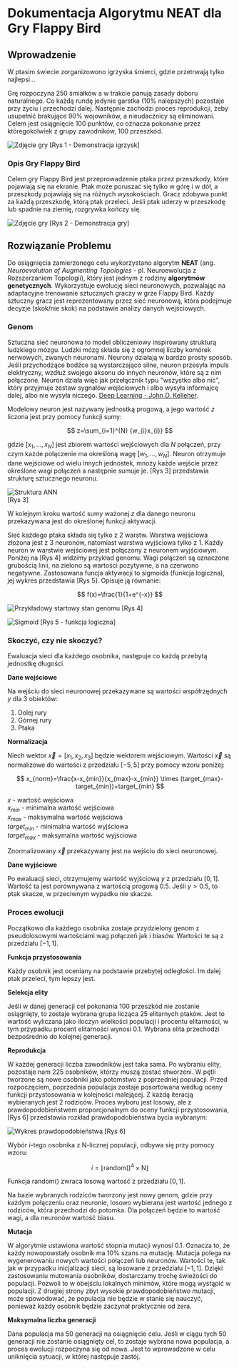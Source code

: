 # Dokumentacja Algorytmu NEAT dla Gry Flappy Bird

## Wprowadzenie

W ptasim świecie zorganizowono igrzyska śmierci, gdzie przetrwają tylko najlepsi...

Grę rozpoczyna $250$ śmiałków a w trakcie panują zasady doboru naturalnego. Co każdą rundę jedynie garstka ($10$% nalepszych) pozostaje przy życiu i przechodzi dalej. Następnie zachodzi proces reprodukcji, żeby usupełnić brakujące $90$% wojowników, a nieudacznicy są eliminowani. Celem jest osiągnięcie $100$ punktów, co oznacza pokonanie przez któregokolwiek z grupy zawodników, $100$ przeszkód.

![Zdjęcie gry](game2.png)
[Rys 1 - Demonstracja igrzysk]

### Opis Gry Flappy Bird

Celem gry Flappy Bird jest przeprowadzenie ptaka przez przeszkody, które pojawiają się na ekranie. Ptak może poruszać się tylko w górę i w dół, a przeszkody pojawiają się na różnych wysokościach. Gracz zdobywa punkt za każdą przeszkodę, którą ptak przeleci. Jeśli ptak uderzy w przeszkodę lub spadnie na ziemię, rozgrywka kończy się. 

![Zdjęcie gry](game1.png)
[Rys 2 - Demonstracja gry]

## Rozwiązanie Problemu

Do osiągnięcia zamierzonego celu wykorzystano algorytm **NEAT** (ang. *Neuroevolution of Augmenting Topologies* - pl. Neuroewolucja z Rozszerzaniem Topologii), który jest jednym z rodziny **algorytmów genetycznych**. Wykorzystuje ewolucję sieci neuronowych, pozwalając na adaptacyjne trenowanie sztucznych graczy w grze Flappy Bird. Każdy sztuczny gracz jest reprezentowany przez sieć neuronową, która podejmuje decyzje (skok/nie skok) na podstawie analizy danych wejściowych.

### Genom

Sztuczna sieć neuronowa to model obliczeniowy inspirowany strukturą ludzkiego mózgu. Ludzki mózg składa się z ogromnej liczby komórek nerwowych, zwanych neuronami. Neurony działają w bardzo prosty sposób. Jeśli przychodzące bodźce są wystarczająco silne, neuron przesyła impuls elektryczny, wzdłuż swojego aksonu do innych neuronów, które są z nim połączone. Neuron działa więc jak przełącznik typu "wszystko albo nic", który przyjmuje zestaw sygnałów wejściowych i albo wysyła informajcę dalej, albo nie wysyła niczego. [Deep Learning - John D. Kelleher](). 

Modelowy neuron jest nazywany jednostką progową, a jego wartość $z$ liczona jest przy pomocy funkcji sumy:

$$
z=\sum_{i=1}^{N} {w_{i}x_{i}}
$$

gdzie $[x_{1},\dots,x_{N}]$ jest zbiorem wartości wejściowych dla $N$ połączeń, przy czym każde połączenie ma określoną wagę $[w_{1},\dots,w_{N}]$. Neuron otrzymuje dane wejściowe od wielu innych jednostek, mnoży każde wejście przez określone wagi połączeń a następnie sumuje je. [Rys 3] przedstawia strukturę sztucznego neuronu.

![Struktura ANN](ann.png)  
[Rys 3]

W kolejnym kroku wartość sumy ważonej $z$ dla danego neuronu przekazywana jest do określonej funkcji aktywacji. 

Sieć każdego ptaka składa się tylko z 2 warstw. Warstwa wejściowa złożona jest z 3 neuronów, natomiast warstwa wyjściowa tylko z 1. Każdy neuron w warstwie wejściowej jest połączony z neuronem wyjściowym. Poniżej na [Rys 4] widzimy przykład genomu. Wagi połączeń są oznaczone grubością linii, na zielono są wartości pozytywne, a na czerwono negatywne. Zastosowana funcja aktywacji to sigmoida (funkcja logiczna), jej wykres przedstawia [Rys 5]. Opisuje ją równanie:

$$
f(x)=\frac{1}{1+e^{-x}}
$$

![Przykładowy startowy stan genomu](network.png)
[Rys 4]

![Sigmoid](sigmoid.png)
[Rys 5 - funkcja logiczna]

### Skoczyć, czy nie skoczyć?

Ewaluacja sieci dla każdego osobnika, następuje co każdą przebytą jednostkę długości. 

**Dane wejściowe**

Na wejściu do sieci neuronowej przekazywane są wartości współrzędnych $y$ dla 3 obiektów:

1. Dolej rury
2. Górnej rury
3. Ptaka

**Normalizacja**

Niech wektor $\vec{x} = [x_{1}, x_{2}, x_{3}]$ będzie wektorem wejściowym. Wartości $\vec{x}$ są normalizowe do wartości z przedziału $[-5, 5]$ przy pomocy wzoru poniżej:

$$
x_{norm}=\frac{x-x_{min}}{x_{max}-x_{min}} \times (target_{max}-target_{min})+target_{min}
$$

$x$ - wartość wejściowa  
$x_{min}$ - minimalna wartość wejściowa  
$x_{max}$ - maksymalna wartość wejściowa  
$target_{min}$ - minimalna wartość wyjściowa  
$target_{max}$ - maksymalna wartość wyjściowa

Znormalizowany $\vec{x}$ przekazywany jest na wejściu do sieci neuronowej. 

**Dane wyjściowe**

Po ewaluacji sieci, otrzymujemy wartość wyjściową $y$ z przedziału $[0, 1]$. Wartość ta jest porównywana z wartością progową $0.5$. Jeśli $y > 0.5$, to ptak skacze, w przeciwnym wypadku nie skacze.

### Proces ewolucji

Początkowo dla każdego osobnika zostaje przydzielony genom z pseudolosowymi wartościami wag połączeń jak i biasów. Wartości te są z przedziału $[-1,1]$. 

**Funkcja przystosowania**

Każdy osobnik jest oceniany na podstawie przebytej odległości. Im dalej ptak przeleci, tym lepszy jest.

**Selekcja elity**

Jeśli w danej generacji cel pokonania $100$ przeszkód nie zostanie osiągnięty, to zostaje wybrana grupa licząca $25$ elitarnych ptaków. Jest to wartość wyliczana jako iloczyn wielkości populacji i procentu elitarności, w tym przypadku procent elitarności wynosi $0.1$. Wybrana elita przechodzi bezpośrednio do kolejnej generacji. 

**Reprodukcja**

W każdej generacji liczba zawodników jest taka sama. Po wybraniu elity, pozostaje nam $225$ osobników, którzy muszą zostać stworzeni. W pętli tworzone są nowe osobniki jako potomstwo z poprzedniej populacji. Przed rozpoczęciem, poprzednia populacja zostaje posortowana według oceny funkcji przystosowania w kolejności malejącej. Z każdą iteracją wybieranych jest 2 rodziców. Proces wyboru jest losowy, ale z prawdopodobieństwem proporcjonalnym do oceny funkcji przystosowania, [Rys 6] przedstawia rozkład prawdopodobieństwa bycia wybranym:

![Wykres prawdopodobieństwa](selection.png)
[Rys 6]

Wybór $i$-tego osobnika z $\text{N}$-licznej populacji, odbywa się przy pomocy wzoru:

$$
i = \lfloor \text{{random}}()^{4} \times \text{N} \rfloor
$$

Funkcja $\text{random}()$ zwraca losową wartość z przedziału $[0, 1]$.

Na bazie wybranych rodziców tworzony jest nowy genom, gdzie przy każdym połączeniu oraz neuronie, losowo wybierana jest wartość jednego z rodziców, która przechodzi do potomka. Dla połączeń będzie to wartość wagi, a dla neuronów wartość biasu.

**Mutacja**

W algorytmie ustawiona wartość stopnia mutacji wynosi $0.1$. Oznacza to, że każdy nowopowstały osobnik ma $10$% szans na mutację. Mutacja polega na wygenerowaniu nowych  wartości połączeń lub neuronów. Wartości te, tak jak w przypadku inicjalizacji sieci, są losowane z przedziału $[-1,1]$. Dzięki zastosowaniu mutowania osobników, dostarczamy trochę świeżości do populacji. Pozwoli to w obejściu lokalnych minimów, które mogą wystąpić w populacji. Z drugiej strony zbyt wysokie prawdopodobieństwo mutacji, może spowodować, że populacja nie będzie w stanie się nauczyć, ponieważ każdy osobnik będzie zaczynał praktycznie od zera.

**Maksymalna liczba generacji**

Dana populacja ma $50$ generacji na osiągnięcie celu. Jeśli w ciągu tych $50$ generacji nie zostanie osiągnięty cel, to zostaje wybrana nowa populacja, a proces ewolucji rozpoczyna się od nowa. Jest to wprowadzone w celu uniknięcia sytuacji, w której następuje zastój.

<!-- 
1. Dorobić wykres z osiągnięciami populacji 
    X - numer generacji
    Y - liczba punktów (score na ekranie)

2. Podsumowanie dokumentacji

-->